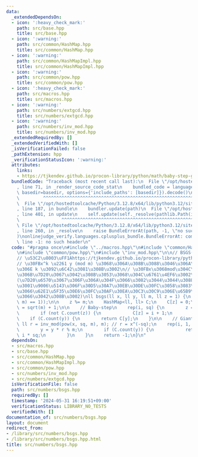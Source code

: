 ```yaml
---
data:
  _extendedDependsOn:
  - icon: ':heavy_check_mark:'
    path: src/base.hpp
    title: src/base.hpp
  - icon: ':warning:'
    path: src/common/HashMap.hpp
    title: src/common/HashMap.hpp
  - icon: ':warning:'
    path: src/common/HashMapImpl.hpp
    title: src/common/HashMapImpl.hpp
  - icon: ':warning:'
    path: src/common/pow.hpp
    title: src/common/pow.hpp
  - icon: ':heavy_check_mark:'
    path: src/macros.hpp
    title: src/macros.hpp
  - icon: ':warning:'
    path: src/numbers/extgcd.hpp
    title: src/numbers/extgcd.hpp
  - icon: ':warning:'
    path: src/numbers/inv_mod.hpp
    title: src/numbers/inv_mod.hpp
  _extendedRequiredBy: []
  _extendedVerifiedWith: []
  _isVerificationFailed: false
  _pathExtension: hpp
  _verificationStatusIcon: ':warning:'
  attributes:
    links:
    - https://tjkendev.github.io/procon-library/python/math/baby-step-giant-step.html
  bundledCode: "Traceback (most recent call last):\n  File \"/opt/hostedtoolcache/Python/3.12.8/x64/lib/python3.12/site-packages/onlinejudge_verify/documentation/build.py\"\
    , line 71, in _render_source_code_stat\n    bundled_code = language.bundle(stat.path,\
    \ basedir=basedir, options={'include_paths': [basedir]}).decode()\n          \
    \         ^^^^^^^^^^^^^^^^^^^^^^^^^^^^^^^^^^^^^^^^^^^^^^^^^^^^^^^^^^^^^^^^^^^^^^^^^^^^^^^^^\n\
    \  File \"/opt/hostedtoolcache/Python/3.12.8/x64/lib/python3.12/site-packages/onlinejudge_verify/languages/cplusplus.py\"\
    , line 187, in bundle\n    bundler.update(path)\n  File \"/opt/hostedtoolcache/Python/3.12.8/x64/lib/python3.12/site-packages/onlinejudge_verify/languages/cplusplus_bundle.py\"\
    , line 401, in update\n    self.update(self._resolve(pathlib.Path(included), included_from=path))\n\
    \                ^^^^^^^^^^^^^^^^^^^^^^^^^^^^^^^^^^^^^^^^^^^^^^^^^^^^^^^^^\n \
    \ File \"/opt/hostedtoolcache/Python/3.12.8/x64/lib/python3.12/site-packages/onlinejudge_verify/languages/cplusplus_bundle.py\"\
    , line 260, in _resolve\n    raise BundleErrorAt(path, -1, \"no such header\"\
    )\nonlinejudge_verify.languages.cplusplus_bundle.BundleErrorAt: common/HashMap.hpp:\
    \ line -1: no such header\n"
  code: "#pragma once\n#include \"../macros.hpp\"\n#include \"common/HashMap.hpp\"\
    \n#include \"common/pow.hpp\"\n#include \"inv_mod.hpp\"\n\n// BSGS(Baby-step Giant-step)\n\
    // \u53C2\u8003\uFF1Ahttps://tjkendev.github.io/procon-library/python/math/baby-step-giant-step.html\n\
    // \u30FBx^k \u2261 y (mod m) \u3068\u306A\u308B\u3088\u3046\u306A\u6700\u5C0F\
    \u306E k \u3092\u6C42\u3081\u308B\u3002\n// \u30FBx\u3068mod\u304C\u4E92\u3044\
    \u306B\u7D20\u3067\u3042\u308B\u3053\u3068\u304C\u6761\u4EF6\u3002\n// \u3000\
    (\u7D20\u6570\u3067\u306F\u306A\u304F\u3066\u3082\u3044\u3044\u3088\u3046\u306B\
    \u3001\u9006\u5143\u306F\u30D5\u30A7\u30EB\u30DE\u30FC\u3058\u3083\u306A\u304F\
    \u3066\u62E1\u5F35\u30E6\u30FC\u30AF\u30EA\u30C3\u30C9\u306E\u65B9\u306B\u3057\
    \u3066\u3042\u308B\u3002)\nll bsgs(ll x, ll y, ll m, ll z = 1) {\n    assert((gcd(x,\
    \ m) == 1));\n\n    z %= m;\n    HashMap<ll, ll> C;\n    C[z] = 0;\n    ll sq\
    \ = sqrt(m) + 1;\n\n    // Baby-step\n    rep(i, sq) {\n        z = z * x % m;\n\
    \        if (not C.count(z)) {\n            C[z] = i + 1;\n        }\n    }\n\
    \    if (C.count(y)) {\n        return C[y];\n    }\n\n    // Giant-step\n   \
    \ ll r = inv_mod(pow(x, sq, m), m); // r = x^(-sq);\n    rep(i, 1, sq + 1) {\n\
    \        y = y * r % m;\n        if (C.count(y)) {\n            return C[y] +\
    \ i * sq;\n        }\n    }\n    return -1;\n}\n"
  dependsOn:
  - src/macros.hpp
  - src/base.hpp
  - src/common/HashMap.hpp
  - src/common/HashMapImpl.hpp
  - src/common/pow.hpp
  - src/numbers/inv_mod.hpp
  - src/numbers/extgcd.hpp
  isVerificationFile: false
  path: src/numbers/bsgs.hpp
  requiredBy: []
  timestamp: '2024-05-31 16:19:51+09:00'
  verificationStatus: LIBRARY_NO_TESTS
  verifiedWith: []
documentation_of: src/numbers/bsgs.hpp
layout: document
redirect_from:
- /library/src/numbers/bsgs.hpp
- /library/src/numbers/bsgs.hpp.html
title: src/numbers/bsgs.hpp
---
```

